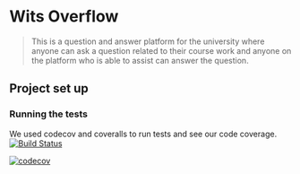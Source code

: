 # Wits Overflow
> This is a question and answer platform for the university where anyone can ask a question related to their course work and anyone on the platform who is able to assist can answer the question. 

## Project set up

### Running the tests
We used codecov and coveralls to run tests and see our code coverage.
[![Build Status](https://travis-ci.org/InanWits/COMS3-WITS-OVERFLOW.svg?branch=main)](https://travis-ci.org/InanWits/COMS3-WITS-OVERFLOW)

[![codecov](https://codecov.io/gh/InanWits/COMS3-WITS-OVERFLOW/branch/main/graph/badge.svg?token=A68N342C3A)](https://codecov.io/gh/InanWits/COMS3-WITS-OVERFLOW)
